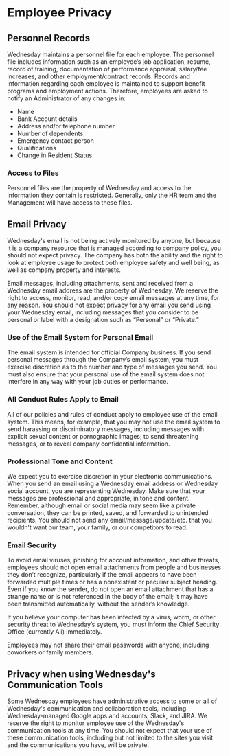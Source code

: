 # Employee Privacy

## Personnel Records

Wednesday maintains a personnel file for each employee. The personnel file includes information such as an employee’s job application, resume, record of training, documentation of performance appraisal, salary/fee increases, and other employment/contract records. Records and information regarding each employee is maintained to support benefit programs and employment actions. Therefore, employees are asked to notify an Administrator of any changes in:

* Name
* Bank Account details
* Address and/or telephone number
* Number of dependents
* Emergency contact person
* Qualifications
* Change in Resident Status

### Access to Files

Personnel files are the property of Wednesday and access to the information they contain is restricted. Generally, only the HR team and the Management will have access to these files.

## Email Privacy

Wednesday's email is not being actively monitored by anyone, but because it is a company resource that is managed according to company policy, you should not expect privacy. The company has both the ability and the right to look at employee usage to protect both employee safety and well being, as well as company property and interests.

Email messages, including attachments, sent and received from a Wednesday email address are the property of Wednesday. We reserve the right to access, monitor, read, and/or copy email messages at any time, for any reason. You should not expect privacy for any email you send using your Wednesday email, including messages that you consider to be personal or label with a designation such as “Personal” or “Private.”

### Use of the Email System for Personal Email

The email system is intended for official Company business. If you send personal messages through the Company’s email system, you must exercise discretion as to the number and type of messages you send. You must also ensure that your personal use of the email system does not interfere in any way with your job duties or performance.

### All Conduct Rules Apply to Email

All of our policies and rules of conduct apply to employee use of the email system. This means, for example, that you may not use the email system to send harassing or discriminatory messages, including messages with explicit sexual content or pornographic images; to send threatening messages, or to reveal company confidential information.

### Professional Tone and Content

We expect you to exercise discretion in your electronic communications. When you send an email using a Wednesday email address or Wednesday social account, you are representing Wednesday. Make sure that your messages are professional and appropriate, in tone and content. Remember, although email or social media may seem like a private conversation, they can be printed, saved, and forwarded to unintended recipients. You should not send any email/message/update/etc. that you wouldn’t want our team, your family, or our competitors to read.

### Email Security

To avoid email viruses, phishing for account information, and other threats, employees should not open email attachments from people and businesses they don’t recognize, particularly if the email appears to have been forwarded multiple times or has a nonexistent or peculiar subject heading. Even if you know the sender, do not open an email attachment that has a strange name or is not referenced in the body of the email; it may have been transmitted automatically, without the sender’s knowledge.

If you believe your computer has been infected by a virus, worm, or other security threat to Wednesday’s system, you must inform the Chief Security Office \(currently Ali\) immediately.

Employees may not share their email passwords with anyone, including coworkers or family members.

## Privacy when using Wednesday's Communication Tools

Some Wednesday employees have administrative access to some or all of Wednesday's communication and collaboration tools, including Wednesday-managed Google apps and accounts, Slack, and JIRA. We reserve the right to monitor employee use of the Wednesday's communication tools at any time. You should not expect that your use of these communication tools, including but not limited to the sites you visit and the communications you have, will be private.

